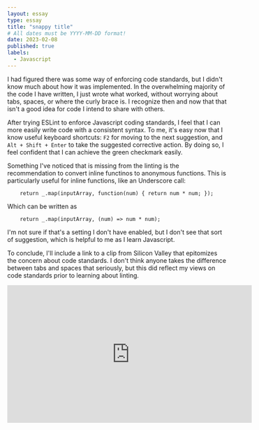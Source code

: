 ```yaml
---
layout: essay
type: essay
title: "snappy title"
# All dates must be YYYY-MM-DD format!
date: 2023-02-08
published: true
labels:
  - Javascript
---
```


I had figured there was some way of enforcing code standards, but I didn't know much about how it was implemented. In the overwhelming majority of the code I have written, I just wrote what worked, without worrying about tabs, spaces, or where the curly brace is. I recognize then and now that that isn't a good idea for code I intend to share with others.

After trying ESLint to enforce Javascript coding standards, I feel that I can more easily write code with a consistent syntax. To me, it's easy now that I know useful keyboard shortcuts: `F2` for moving to the next suggestion, and `Alt + Shift + Enter` to take the suggested corrective action. By doing so, I feel confident that I can achieve the green checkmark easily.

Something I've noticed that is missing from the linting is the recommendation to convert inline functinos to anonymous functions. This is particularly useful for inline functions, like an Underscore call:
```
    return _.map(inputArray, function(num) { return num * num; });
```
Which can be written as
```
    return _.map(inputArray, (num) => num * num);
```
I'm not sure if that's a setting I don't have enabled, but I don't see that sort of suggestion, which is helpful to me as I learn Javascript.

To conclude, I'll include a link to a clip from Silicon Valley that epitomizes the concern about code standards. I don't think anyone takes the difference between tabs and spaces that seriously, but this did reflect my views on code standards prior to learning about linting.

<iframe width="560" height="315" src="https://www.youtube.com/embed/SsoOG6ZeyUI" title="YouTube video player" frameborder="0" allow="accelerometer; autoplay; clipboard-write; encrypted-media; gyroscope; picture-in-picture; web-share" allowfullscreen></iframe>